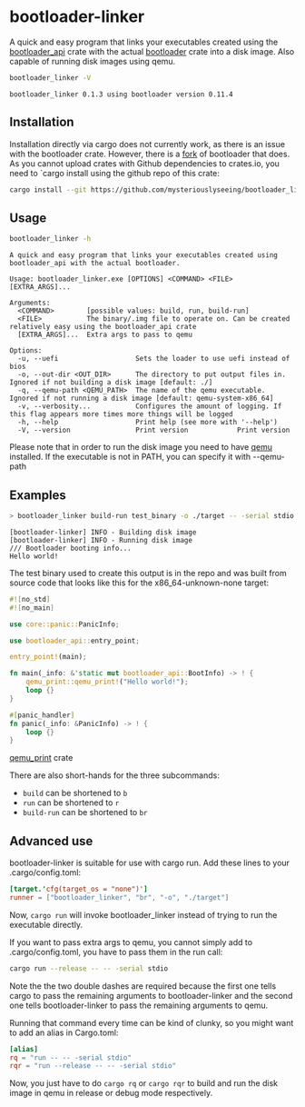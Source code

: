 # bootloader-linker

A quick and easy program that links your executables created using the [bootloader_api](https://crates.io/crates/bootloader_api) crate with the actual [bootloader](https://crates.io/crates/bootloader) crate into a disk image. Also capable of running disk images using qemu.

```sh
bootloader_linker -V
```
```console
bootloader_linker 0.1.3 using bootloader version 0.11.4
```

## Installation

Installation directly via cargo does not currently work, as there is an issue with the bootloader crate.
However, there is a [fork](https://github.com/mysteriouslyseeing/bootloader/) of bootloader that does. As you cannot
upload crates with Github dependencies to crates.io, you need to `cargo install using the github repo of this crate:

```sh
cargo install --git https://github.com/mysteriouslyseeing/bootloader_linker.git
```

## Usage

```sh
bootloader_linker -h
```
```console
A quick and easy program that links your executables created using bootloader_api with the actual bootloader.

Usage: bootloader_linker.exe [OPTIONS] <COMMAND> <FILE> [EXTRA_ARGS]...

Arguments:
  <COMMAND>        [possible values: build, run, build-run]
  <FILE>           The binary/.img file to operate on. Can be created relatively easy using the bootloader_api crate
  [EXTRA_ARGS]...  Extra args to pass to qemu

Options:
  -u, --uefi                   Sets the loader to use uefi instead of bios
  -o, --out-dir <OUT_DIR>      The directory to put output files in. Ignored if not building a disk image [default: ./]
  -q, --qemu-path <QEMU_PATH>  The name of the qemu executable. Ignored if not running a disk image [default: qemu-system-x86_64]
  -v, --verbosity...           Configures the amount of logging. If this flag appears more times more things will be logged
  -h, --help                   Print help (see more with '--help')
  -V, --version                Print version            Print version
```

Please note that in order to run the disk image you need to have [qemu](https://www.qemu.org/) installed. If the executable is not in PATH, you can specify it with --qemu-path

## Examples

```sh
> bootloader_linker build-run test_binary -o ./target -- -serial stdio
```
```console
[bootloader-linker] INFO - Building disk image
[bootloader-linker] INFO - Running disk image
/// Bootloader booting info...
Hello world!
```

The test binary used to create this output is in the repo and was built from source code that looks like this for the x86_64-unknown-none target:
```rust
#![no_std]
#![no_main]

use core::panic::PanicInfo;

use bootloader_api::entry_point;

entry_point!(main);

fn main(_info: &'static mut bootloader_api::BootInfo) -> ! {
    qemu_print::qemu_print!("Hello world!");
    loop {}
}

#[panic_handler]
fn panic(_info: &PanicInfo) -> ! {
    loop {}
}
```

[qemu_print](https://crates.io/crates/qemu_print) crate

There are also short-hands for the three subcommands:
- `build` can be shortened to `b`
- `run` can be shortened to `r`
- `build-run` can be shortened to `br`

## Advanced use

bootloader-linker is suitable for use with cargo run. Add these lines to your .cargo/config.toml:
```toml
[target.'cfg(target_os = "none")']
runner = ["bootloader_linker", "br", "-o", "./target"]
```

Now, `cargo run` will invoke bootloader_linker instead of trying to run the executable directly.

If you want to pass extra args to qemu, you cannot simply add to .cargo/config.toml, you have to pass them in the run call:

```sh
cargo run --release -- -- -serial stdio
```

Note the the two double dashes are required because the first one tells cargo to pass the remaining arguments to bootloader-linker and the second one tells bootloader-linker to pass the remaining arguments to qemu.

Running that command every time can be kind of clunky, so you might want to add an alias in Cargo.toml:
```toml
[alias]
rq = "run -- -- -serial stdio"
rqr = "run --release -- -- -serial stdio"
```
Now, you just have to do `cargo rq` or `cargo rqr` to build and run the disk image in qemu in release or debug mode respectively.